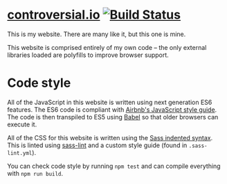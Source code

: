 # [controversial.io](https://controversial.io/) [![Build Status](https://travis-ci.com/controversial/controversial.io.svg?token=e29Jzu9ow6nbDMpQAydD&branch=master)](https://travis-ci.com/controversial/controversial.io)

This is my website. There are many like it, but this one is mine.

This website is comprised entirely of my own code – the only external libraries loaded are polyfills to improve browser support.

# Code style
All of the JavaScript in this website is written using next generation ES6 features. The ES6 code is compliant with [Airbnb's JavaScript style guide](https://github.com/airbnb/javascript). The code is then transpiled to ES5 using [Babel](https://babeljs.io) so that older browsers can execute it.

All of the CSS for this website is written using the [Sass indented syntax](http://sass-lang.com/documentation/file.INDENTED_SYNTAX.html). This is linted using [sass-lint](https://github.com/sasstools/sass-lint) and a custom style guide (found in `.sass-lint.yml`).

You can check code style by running `npm test` and can compile everything with `npm run build`.
